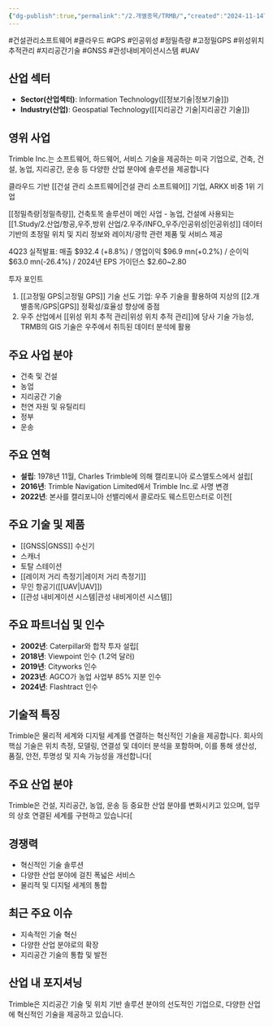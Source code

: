 ```yaml
---
{"dg-publish":true,"permalink":"/2.개별종목/TRMB/","created":"2024-11-14T17:56:39.356+09:00","updated":"2025-06-03T20:06:01.745+09:00"}
---
```


#건설관리소프트웨어 #클라우드 #GPS #인공위성 #정밀측량 #고정밀GPS #위성위치추적관리 #지리공간기술 #GNSS #관성내비게이션시스템 #UAV 


## 산업 섹터

- **Sector(산업섹터)**: Information Technology([[정보기술\|정보기술]])
- **Industry(산업)**: Geospatial Technology([[지리공간 기술\|지리공간 기술]])

## 영위 사업

Trimble Inc.는 소프트웨어, 하드웨어, 서비스 기술을 제공하는 미국 기업으로, 건축, 건설, 농업, 지리공간, 운송 등 다양한 산업 분야에 솔루션을 제공합니다


클라우드 기반 [[건설 관리 소프트웨어\|건설 관리 소프트웨어]] 기업, ARKX 비중 1위 기업 

[[정밀측량\|정밀측량]], 건축토목 솔루션이 메인 사업 - 농업, 건설에 사용되는 [[1.Study/2.산업/항공,우주,방위 산업/2.우주/INFO_우주/인공위성\|인공위성]] 데이터 기반의 초정밀 위치 및 지리 정보와 레이저/광학 관련 제품 및 서비스 제공 

4Q23 실적발표: 매출 $932.4 (+8.8%) / 영업이익 $96.9 mn(+0.2%) / 순이익 $63.0 mn(-26.4%) / 2024년 EPS 가이던스 $2.60~2.80 

투자 포인트 
1) [[고정밀 GPS\|고정밀 GPS]] 기술 선도 기업: 우주 기술을 활용하여 지상의 [[2.개별종목/GPS\|GPS]] 정확성/효율성 향상에 중점 
2) 우주 산업에서 [[위성 위치 추적 관리\|위성 위치 추적 관리]]에 당사 기술 가능성, TRMB의 GIS 기술은 우주에서 취득된 데이터 분석에 활용


## 주요 사업 분야

- 건축 및 건설
- 농업
- 지리공간 기술
- 천연 자원 및 유틸리티
- 정부
- 운송

## 주요 연혁

- **설립**: 1978년 11월, Charles Trimble에 의해 캘리포니아 로스앨토스에서 설립[
- **2016년**: Trimble Navigation Limited에서 Trimble Inc.로 사명 변경
- **2022년**: 본사를 캘리포니아 선밸리에서 콜로라도 웨스트민스터로 이전[
  
## 주요 기술 및 제품

- [[GNSS\|GNSS]] 수신기
- 스캐너
- 토탈 스테이션
- [[레이저 거리 측정기\|레이저 거리 측정기]]
- 무인 항공기([[UAV\|UAV]])
- [[관성 내비게이션 시스템\|관성 내비게이션 시스템]]


## 주요 파트너십 및 인수

- **2002년**: Caterpillar와 합작 투자 설립[
- **2018년**: Viewpoint 인수 (1.2억 달러)
- **2019년**: Cityworks 인수
- **2023년**: AGCO가 농업 사업부 85% 지분 인수
- **2024년**: Flashtract 인수

## 기술적 특징

Trimble은 물리적 세계와 디지털 세계를 연결하는 혁신적인 기술을 제공합니다. 회사의 핵심 기술은 위치 측정, 모델링, 연결성 및 데이터 분석을 포함하며, 이를 통해 생산성, 품질, 안전, 투명성 및 지속 가능성을 개선합니다[


## 주요 산업 분야

Trimble은 건설, 지리공간, 농업, 운송 등 중요한 산업 분야를 변화시키고 있으며, 업무의 상호 연결된 세계를 구현하고 있습니다[

## 경쟁력

- 혁신적인 기술 솔루션
- 다양한 산업 분야에 걸친 폭넓은 서비스
- 물리적 및 디지털 세계의 통합

## 최근 주요 이슈

- 지속적인 기술 혁신
- 다양한 산업 분야로의 확장
- 지리공간 기술의 통합 및 발전

## 산업 내 포지셔닝

Trimble은 지리공간 기술 및 위치 기반 솔루션 분야의 선도적인 기업으로, 다양한 산업에 혁신적인 기술을 제공하고 있습니다.